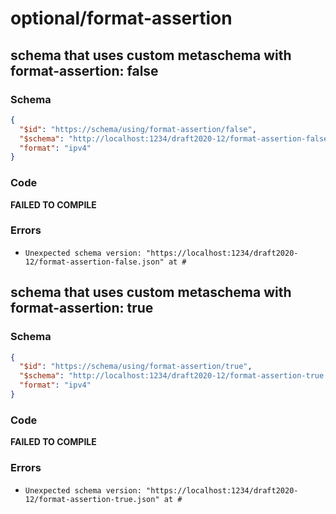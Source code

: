 # optional/format-assertion

## schema that uses custom metaschema with format-assertion: false

### Schema

```json
{
  "$id": "https://schema/using/format-assertion/false",
  "$schema": "http://localhost:1234/draft2020-12/format-assertion-false.json",
  "format": "ipv4"
}
```

### Code

**FAILED TO COMPILE**

### Errors

 * `Unexpected schema version: "https://localhost:1234/draft2020-12/format-assertion-false.json" at #`


## schema that uses custom metaschema with format-assertion: true

### Schema

```json
{
  "$id": "https://schema/using/format-assertion/true",
  "$schema": "http://localhost:1234/draft2020-12/format-assertion-true.json",
  "format": "ipv4"
}
```

### Code

**FAILED TO COMPILE**

### Errors

 * `Unexpected schema version: "https://localhost:1234/draft2020-12/format-assertion-true.json" at #`

